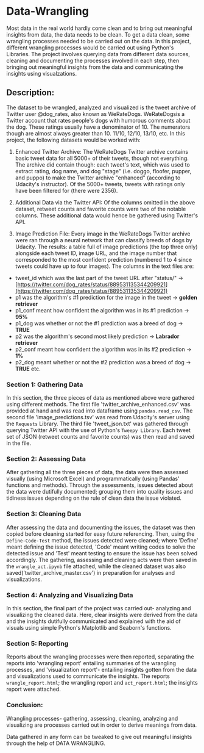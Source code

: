 # Data-Wrangling
Most data in the real world hardly come clean and to bring out meaningful insights from data, the data needs to be clean. To get a data clean, some wrangling processes needed to be carried out on the data. In this project, different wrangling processes would be carried out using Python's Libraries. The project involves querying data from different data sources, cleaning and documenting the processes involved in each step, then bringing out meaningful insights from the data and communicating the insights using visualzations.
## Description:
The dataset to be wrangled, analyzed and visualized is the tweet archive of Twitter user @dog_rates, also known as WeRateDogs.
WeRateDogsis a Twitter account that rates people's dogs with humorous comments about the dog. These ratings usually have a denominator of 10. The numerators though are almost always greater than 10. 11/10, 12/10, 13/10, etc.
In this project, the following datasets would be worked with: 
1. Enhanced Twitter Archive: 
The WeRateDogs Twitter archive contains basic tweet data for all 5000+ of their tweets, though not everything. The archive did contain though: each tweet's text, which was used to extract rating, dog name, and dog "stage" (i.e. doggo, floofer, pupper, and puppo) to make the Twitter archive "enhanced" (according to Udacity's instructor). Of the 5000+ tweets, tweets with ratings only have been filtered for (there were 2356).

2. Additional Data via the Twitter API:
Of the columns omitted in the above dataset, retweet counts and favorite counts were two of the notable columns. These additional data would hence be gathered using Twitter's API.

3. Image Prediction File:
Every image in the WeRateDogs Twitter archive were ran through a neural network that can classify breeds of dogs by Udacity. The results: a table full of image predictions (the top three only) alongside each tweet ID, image URL, and the image number that corresponded to the most confident prediction (numbered 1 to 4 since tweets could have up to four images).
The columns in the text files are:
* tweet_id which was the last part of the tweet URL after "status/" → [https://twitter.com/dog_rates/status/889531135344209921](https://twitter.com/dog_rates/status/889531135344209921)
* p1 was the algorithm's #1 prediction for the image in the tweet → **golden retriever**
* p1_conf meant how confident the algorithm was in its #1 prediction → **95%**
* p1_dog was whether or not the #1 prediction was a breed of dog → **TRUE**
* p2 was the algorithm's second most likely prediction → **Labrador retriever**
* p2_conf meant how confident the algorithm was in its #2 prediction → **1%**
* p2_dog meant whether or not the #2 prediction was a breed of dog → **TRUE**
etc.
### Section 1: Gathering Data
In this section, the three pieces of data as mentioned above were gathered using different methods. The first file 'twitter_archive_enhanced.csv' was provided at hand and was read into dataframe using `pandas.read_csv`.
The second file 'image_predictions.tsv' was read from Udacity's server using the `Requests` Library.
The third file 'tweet_json.txt' was gathered through querying Twitter API with the use of Python's `Tweepy Library`. Each tweet set of JSON (retweet counts and favorite counts) was then read and saved in the file.
### Section 2: Assessing Data
After gathering all the three pieces of data, the data were then assessed visually (using Microsoft Excel) and programmatically (using Pandas' functions and methods). Through the assessments, issues detected about the data were dutifully documented; grouping them into quality issues and tidiness issues depending on the rule of clean data the issue violated.
### Section 3: Cleaning Data
After assessing the data and documenting the issues, the dataset was then copied before cleaning started for easy future referencing. Then, using the `Define-Code-Test` method, the issues detected were cleaned; where 'Define' meant defining the issue detected, 'Code' meant writing codes to solve the detected issue and 'Test' meant testing to ensure the issue has been solved accordingly.
The gathering, assessing and cleaning acts were then saved in the `wrangle_act.ipynb` file attached, while the cleaned dataset was also saved('twitter_archive_master.csv') in preparation for analyses and visualizations.
### Section 4: Analyzing and Visualizing Data
In this section, the final part of the project was carried out- analyzing and visualizing the cleaned data. Here, clear insights were derived from the data and the insights dutifully communicated and explained with the aid of visuals using simple Python's Matplotlib and Seaborn's functions.
### Section 5: Reporting
Reports about the wrangling processes were then reported, separating the reports into 'wrangling report' entailing summaries of the wrangling processes, and 'visualization report'- entailing insights gotten from the data and visualizations used to communicate the insights. The reports `wrangle_report.html`; the wrangling report and `act_report.html`; the insights report were attached.
### Conclusion:
Wrangling processes- gathering, assessing, cleaning, analyzing and visualizing are processes carried out in order to derive meanings from data. 

Data gathered in any form can be tweaked to give out meaningful insights through the help of DATA WRANGLING.
